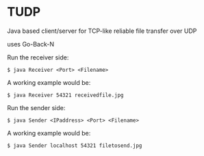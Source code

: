 # TUDP
Java based client/server for TCP-like reliable file transfer over UDP

uses Go-Back-N

Run the receiver side:
```
$ java Receiver <Port> <Filename>
```
A working example would be:
```
$ java Receiver 54321 receivedfile.jpg
```
Run the sender side:
```
$ java Sender <IPaddress> <Port> <Filename>
```
A working example would be:
```
$ java Sender localhost 54321 filetosend.jpg
```
